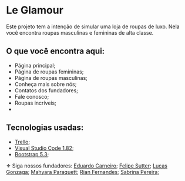 # Le Glamour
Este projeto tem a intenção de simular uma loja de roupas de luxo. Nela você encontra roupas masculinas e femininas de alta classe.

## O que você encontra aqui:
- Página principal;
- Página de roupas femininas;
- Página de roupas masculinas;
- Conheça mais sobre nós;
- Contatos dos fundadores;
- Fale conosco;
- Roupas incríveis;
- 
## Tecnologias usadas:
- [Trello](https://trello.com/b/Bv7Wx4qS/trabalho-final-de-front);
- [Visual Studio Code 1.82](https://code.visualstudio.com/download);
- [Bootstrap 5.3](https://getbootstrap.com/);



⚜️ Siga nossos fundadores:
[Eduardo Carneiro](https://github.com/eduardocs90);
[Felipe Sutter](https://github.com/FelipeSutter);
[Lucas Gonzaga](https://github.com/olucasgon);
[Mahyara Paraquett](https://github.com/MahyParaquett);
[Rian Fernandes](https://github.com/Rian-Fernandes);
[Sabrina Pereira](https://github.com/sabrinapereiry);
